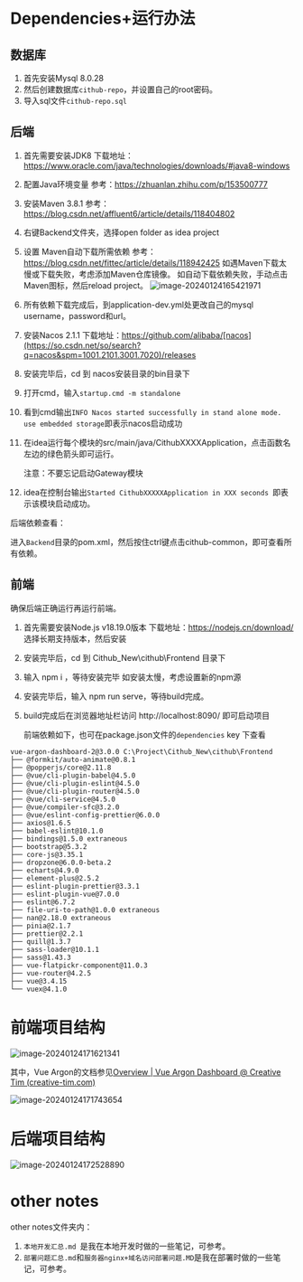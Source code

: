 # Dependencies+运行办法

## 数据库

1. 首先安装Mysql 8.0.28
2. 然后创建数据库`cithub-repo`，并设置自己的root密码。
3. 导入sql文件`cithub-repo.sql`

## 后端

1. 首先需要安装JDK8
   下载地址：https://www.oracle.com/java/technologies/downloads/#java8-windows

2. 配置Java环境变量
   参考：https://zhuanlan.zhihu.com/p/153500777

3. 安装Maven 3.8.1
   参考：https://blog.csdn.net/affluent6/article/details/118404802

4. 右键Backend文件夹，选择open folder as idea project

5. 设置 Maven自动下载所需依赖
   参考：https://blog.csdn.net/fittec/article/details/118942425
   如遇Maven下载太慢或下载失败，考虑添加Maven仓库镜像。
   如自动下载依赖失败，手动点击Maven图标，然后reload project。
   ![image-20240124165421971](image-20240124165421971.png)

6. 所有依赖下载完成后，到application-dev.yml处更改自己的mysql username，password和url。

7. 安装Nacos 2.1.1
   下载地址：https://github.com/alibaba/[nacos](https://so.csdn.net/so/search?q=nacos&spm=1001.2101.3001.7020)/releases

8. 安装完毕后，cd 到 nacos安装目录的bin目录下

9. 打开cmd，输入`startup.cmd -m standalone`

10. 看到cmd输出`INFO Nacos started successfully in stand alone mode. use embedded storage`即表示nacos启动成功

11. 在idea运行每个模块的src/main/java/CithubXXXXApplication，点击函数名左边的绿色箭头即可运行。

    注意：不要忘记启动Gateway模块

12. idea在控制台输出`Started CithubXXXXXApplication in XXX seconds `即表示该模块启动成功。



后端依赖查看：

进入`Backend`目录的pom.xml，然后按住ctrl键点击cithub-common，即可查看所有依赖。



## 前端

确保后端正确运行再运行前端。

1. 首先需要安装Node.js v18.19.0版本
   下载地址：https://nodejs.cn/download/
   选择长期支持版本，然后安装

2. 安装完毕后，cd 到 Cithub_New\cithub\Frontend 目录下

3. 输入 npm i ，等待安装完毕
   如安装太慢，考虑设置新的npm源

4. 安装完毕后，输入 npm run serve，等待build完成。

5. build完成后在浏览器地址栏访问  http://localhost:8090/  即可启动项目

   前端依赖如下，也可在package.json文件的`dependencies` key 下查看

```
vue-argon-dashboard-2@3.0.0 C:\Project\Cithub_New\cithub\Frontend
├── @formkit/auto-animate@0.8.1
├── @popperjs/core@2.11.8
├── @vue/cli-plugin-babel@4.5.0
├── @vue/cli-plugin-eslint@4.5.0
├── @vue/cli-plugin-router@4.5.0
├── @vue/cli-service@4.5.0
├── @vue/compiler-sfc@3.2.0
├── @vue/eslint-config-prettier@6.0.0
├── axios@1.6.5
├── babel-eslint@10.1.0
├── bindings@1.5.0 extraneous
├── bootstrap@5.3.2
├── core-js@3.35.1
├── dropzone@6.0.0-beta.2
├── echarts@4.9.0
├── element-plus@2.5.2
├── eslint-plugin-prettier@3.3.1
├── eslint-plugin-vue@7.0.0
├── eslint@6.7.2
├── file-uri-to-path@1.0.0 extraneous
├── nan@2.18.0 extraneous
├── pinia@2.1.7
├── prettier@2.2.1
├── quill@1.3.7
├── sass-loader@10.1.1
├── sass@1.43.3
├── vue-flatpickr-component@11.0.3
├── vue-router@4.2.5
├── vue@3.4.15
└── vuex@4.1.0
```

# 前端项目结构

![image-20240124171621341](image-20240124171621341.png)

其中，Vue Argon的文档参见[Overview | Vue Argon Dashboard @ Creative Tim (creative-tim.com)](https://www.creative-tim.com/learning-lab/vue/overview/argon-dashboard/)

![image-20240124171743654](image-20240124171743654.png)

# 后端项目结构

![image-20240124172528890](image-20240124172528890.png)

# other notes

other notes文件夹内：

1. `本地开发汇总.md `是我在本地开发时做的一些笔记，可参考。
2. `部署问题汇总.md`和`服务器nginx+域名访问部署问题.MD`是我在部署时做的一些笔记，可参考。
